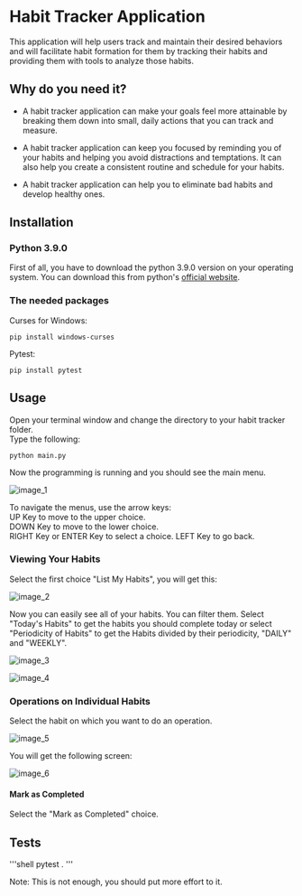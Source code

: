 # Habit Tracker Application

This application will help users track and maintain their desired behaviors and will facilitate habit formation for them by tracking their 
habits and providing them with tools to analyze those habits. 


## Why do you need it?

- A habit tracker application can make your goals feel more attainable by breaking them down into small, daily actions that you can track and measure.

- A habit tracker application can keep you focused by reminding you of your habits and helping you avoid distractions and temptations. It can also help you create a consistent routine and schedule for your habits.

- A habit tracker application can help you to eliminate bad habits and develop healthy ones.


## Installation

### Python 3.9.0 
First of all, you have to download the python 3.9.0 version on your operating system. You can download this from python's [official website](https://www.python.org/downloads/).

### The needed packages

Curses for Windows:
````commandline
pip install windows-curses
````

Pytest:
````commandline
pip install pytest
```` 


## Usage

Open your terminal window and change the directory to your habit tracker folder.  
Type the following:

````commandline
python main.py
````

Now the programming is running and you should see the main menu.  

![image_1](https://github.com/NicolasAbboud/Habit-Tracker/assets/143742395/ff825ed6-051e-49a9-aefd-d51be36e8e1b)  

To navigate the menus, use the arrow keys:  
UP Key to move to the upper choice.  
DOWN Key to move to the lower choice.  
RIGHT Key or ENTER Key to select a choice.
LEFT Key to go back.

### Viewing Your Habits
Select the first choice "List My Habits", you will get this:  

![image_2](https://github.com/NicolasAbboud/Habit-Tracker/assets/143742395/6c34c4e8-7ee5-4455-98cd-c005075045d8)  

Now you can easily see all of your habits. You can filter them. Select "Today's Habits" to get the habits you should complete today or select "Periodicity of Habits" to get the Habits divided by their periodicity, "DAILY" and "WEEKLY".

![image_3](https://github.com/NicolasAbboud/Habit-Tracker/assets/143742395/c75bd93c-0889-4d02-95b0-fe0dd477d0f6)  

![image_4](https://github.com/NicolasAbboud/Habit-Tracker/assets/143742395/fd190f36-3165-438d-8406-d61d94da7aec)  

### Operations on Individual Habits
Select the habit on which you want to do an operation.  

![image_5](https://github.com/NicolasAbboud/Habit-Tracker/assets/143742395/c32500c8-e7a6-457a-ab68-713d5b553174)  

You will get the following screen:  

![image_6](https://github.com/NicolasAbboud/Habit-Tracker/assets/143742395/b9c82d64-cc22-4e02-8527-1a4748630f2d)  

#### Mark as Completed
Select the "Mark as Completed" choice.











## Tests

'''shell
pytest .
'''

Note: This is not enough, you should put more effort to it.



